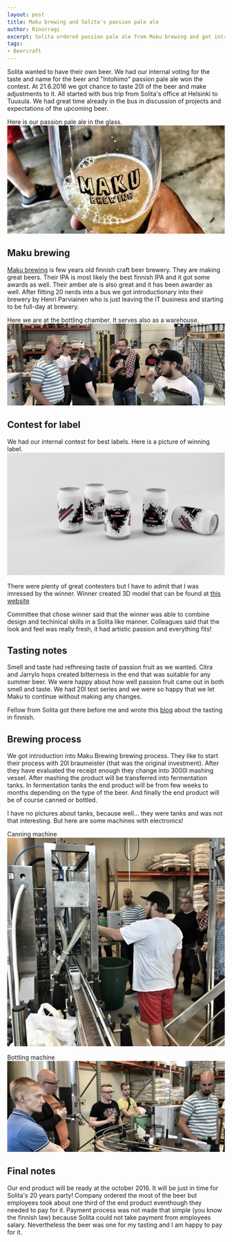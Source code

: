 ```yaml
---
layout: post
title: Maku brewing and Solita's passion pale ale
author: Rinorragi
excerpt: Solita ordered passion pale ale from Maku brewing and got introduction to their craftmenship
tags: 
- Beercraft
---
```

Solita wanted to have their own beer. We had our internal voting for the taste and name for the beer and "Intohimo" passion pale ale won the contest. At 21.6.2016 we got chance to taste 20l of the beer and make adjustments to it. All started with bus trip from Solita's office at Helsinki to Tuusula. We had great time already in the bus in discussion of projects and expectations of the upcoming beer. 

Here is our passion pale ale in the glass. 
![Tools](/img/hello-beercraft/glass_of_beer.jpg)

## Maku brewing

[Maku brewing](http://www.makubrewing.com/) is few years old finnish craft beer brewery. They are making great beers. Their IPA is most likely the best finnish IPA and it got some awards as well. Their amber ale is also great and it has been awarder as well. After fitting 20 nerds into a bus we got introductionary into their brewery by Henri Parviainen who is just leaving the IT business and starting to be full-day at brewery. 

Here we are at the bottling chamber. It serves also as a warehouse. 
![Tools](/img/hello-beercraft/the_people.jpg)

## Contest for label 

We had our internal contest for best labels. Here is a picture of winning label. 
![Tools](/img/hello-beercraft/intohimo.png)

There were plenty of great contesters but I have to admit that I was imressed by the winner. Winner created 3D model that can be found at [this website](http://dev.makarainen.org/intohimo/)

Committee that chose winner said that the winner was able to combine design and techinical skills in a Solita like manner. Colleagues said that the look and feel was really fresh, it had artistic passion and everything fits!

## Tasting notes

Smell and taste had refhresing taste of passion fruit as we wanted. Citra and Jarrylo hops created bitterness in the end that was suitable for any summer beer. We were happy about how well passion fruit came out in both smell and taste. We had 20l test series and we were so happy that we let Maku to continue without making any changes. 

Fellow from Solita got there before me and wrote this [blog](http://tuopillinen.blogspot.fi/2016/06/pieni-yritysvierailu-maku-brewingille.html) about the tasting in finnish. 

## Brewing process

We got introduction into Maku Brewing brewing process. They like to start their process with 20l braumeister (that was the original investment). After they have evaluated the receipt enough they change into 3000l mashing vessel. After mashing the product will be transferred into fermentation tanks. In fermentation tanks the end product will be from few weeks to months depending on the type of the beer. And finally the end product will be of course canned or bottled.

I have no pictures about tanks, because well... they were tanks and was not that interesting. But here are some machines with electronics! 

Canning machine 
![Tools](/img/hello-beercraft/canning_machine_2.jpg)

Bottling machine
![Tools](/img/hello-beercraft/bottling_machine.jpg)

## Final notes 

Our end product will be ready at the october 2016. It will be just in time for Solita's 20 years party! Company ordered the most of the beer but employees took about one third of the end product eventhough they needed to pay for it. Payment process was not made that simple (you know the finnish law) because Solita could not take payment from employees salary. Nevertheless the beer was one for my tasting and I am happy to pay for it. 
